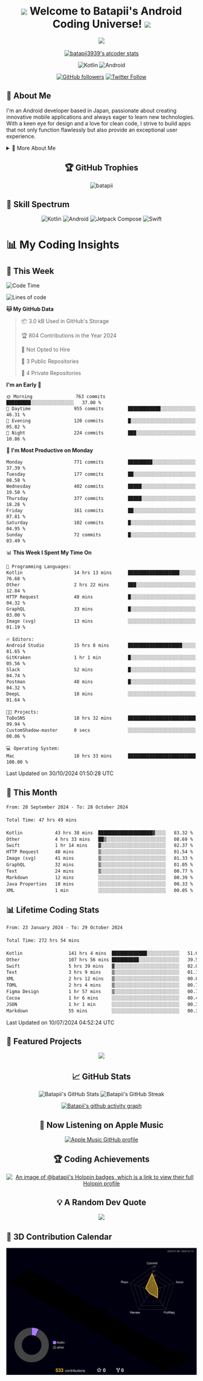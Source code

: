 <h1 align="center">
  <img src="https://media.giphy.com/media/hvRJCLFzcasrR4ia7z/giphy.gif" width="28">
  Welcome to Batapii's Android Coding Universe!
  <img src="https://media.giphy.com/media/hvRJCLFzcasrR4ia7z/giphy.gif" width="28">
</h1>

<p align="center">
  <img src="https://readme-typing-svg.herokuapp.com/?lines=Android+Developer+in+Japan;Always%20learning%20new%20things&font=Fira%20Code&center=true&width=440&height=45&color=f75c7e&vCenter=true&size=22">
</p>

<div align="center">

[![batapii3939's atcoder stats](https://atcoder-readme-stats.vercel.app/stats/batapii3939?theme=dark&show_history=5&width=450)](https://github.com/iwbc-mzk/atcoder-readme-stats)

![Kotlin](https://img.shields.io/badge/Kotlin-★☆☆☆☆☆☆☆☆☆-brightgreen)
![Android](https://img.shields.io/badge/Android-★☆☆☆☆☆☆☆☆☆-brightgreen)

  
[![GitHub followers](https://img.shields.io/github/followers/batapii?style=social)](https://github.com/batapii)
[![Twitter Follow](https://img.shields.io/twitter/follow/batapii?style=social)](https://twitter.com/batapii3939)

</div>

## 🚀 About Me
I'm an Android developer based in Japan, passionate about creating innovative mobile applications and always eager to learn new technologies. With a keen eye for design and a love for clean code, I strive to build apps that not only function flawlessly but also provide an exceptional user experience.

<details>
<summary>🌟 More About Me</summary>

- 🔭 I'm currently working on revolutionizing mobile productivity apps
- 🌱 I'm currently learning Kotlin Multiplatform and Jetpack Compose
- 👯 I'm looking to collaborate on open-source Android projects

</details>

<h2 align="center">🏆 GitHub Trophies</h2>
<p align="center">
  <img src="https://github-profile-trophy.vercel.app/?username=batapii&theme=nord&column=7&no-frame=true&no-bg=true&rank=SECRET,SSS,SS,S,AAA,AA,A,B,C,?" alt="batapii" />
</p>

## 🌈 Skill Spectrum

<div align="center">

![Kotlin](https://img.shields.io/badge/Kotlin-0095D5?style=for-the-badge&logo=kotlin&logoColor=white)
![Android](https://img.shields.io/badge/Android-3DDC84?style=for-the-badge&logo=android&logoColor=white)
![Jetpack Compose](https://img.shields.io/badge/Jetpack%20Compose-4285F4?style=for-the-badge&logo=jetpackcompose&logoColor=white)
![Swift](https://img.shields.io/badge/Swift-FA7343?style=for-the-badge&logo=swift&logoColor=white)

</div>


# 📊 My Coding Insights

## 📅 This Week
<!--START_SECTION:waka-week-->
![Code Time](http://img.shields.io/badge/Code%20Time-272%20hrs%2054%20mins-blue)

![Lines of code](https://img.shields.io/badge/From%20Hello%20World%20I%27ve%20Written-145.5%20thousand%20lines%20of%20code-blue)

**🐱 My GitHub Data** 

> 📦 3.0 kB Used in GitHub's Storage 
 > 
> 🏆 804 Contributions in the Year 2024
 > 
> 🚫 Not Opted to Hire
 > 
> 📜 3 Public Repositories 
 > 
> 🔑 4 Private Repositories 
 > 
**I'm an Early 🐤** 

```text
🌞 Morning                763 commits         █████████░░░░░░░░░░░░░░░░   37.00 % 
🌆 Daytime                955 commits         ████████████░░░░░░░░░░░░░   46.31 % 
🌃 Evening                120 commits         █░░░░░░░░░░░░░░░░░░░░░░░░   05.82 % 
🌙 Night                  224 commits         ███░░░░░░░░░░░░░░░░░░░░░░   10.86 % 
```
📅 **I'm Most Productive on Monday** 

```text
Monday                   771 commits         █████████░░░░░░░░░░░░░░░░   37.39 % 
Tuesday                  177 commits         ██░░░░░░░░░░░░░░░░░░░░░░░   08.58 % 
Wednesday                402 commits         █████░░░░░░░░░░░░░░░░░░░░   19.50 % 
Thursday                 377 commits         █████░░░░░░░░░░░░░░░░░░░░   18.28 % 
Friday                   161 commits         ██░░░░░░░░░░░░░░░░░░░░░░░   07.81 % 
Saturday                 102 commits         █░░░░░░░░░░░░░░░░░░░░░░░░   04.95 % 
Sunday                   72 commits          █░░░░░░░░░░░░░░░░░░░░░░░░   03.49 % 
```


📊 **This Week I Spent My Time On** 

```text
💬 Programming Languages: 
Kotlin                   14 hrs 13 mins      ███████████████████░░░░░░   76.68 % 
Other                    2 hrs 22 mins       ███░░░░░░░░░░░░░░░░░░░░░░   12.84 % 
HTTP Request             48 mins             █░░░░░░░░░░░░░░░░░░░░░░░░   04.32 % 
GraphQL                  33 mins             █░░░░░░░░░░░░░░░░░░░░░░░░   03.00 % 
Image (svg)              13 mins             ░░░░░░░░░░░░░░░░░░░░░░░░░   01.19 % 

🔥 Editors: 
Android Studio           15 hrs 8 mins       ████████████████████░░░░░   81.65 % 
GitKraken                1 hr 1 min          █░░░░░░░░░░░░░░░░░░░░░░░░   05.56 % 
Slack                    52 mins             █░░░░░░░░░░░░░░░░░░░░░░░░   04.74 % 
Postman                  48 mins             █░░░░░░░░░░░░░░░░░░░░░░░░   04.32 % 
DeepL                    18 mins             ░░░░░░░░░░░░░░░░░░░░░░░░░   01.64 % 

🐱‍💻 Projects: 
ToDoSNS                  18 hrs 32 mins      █████████████████████████   99.94 % 
CustomShadow-master      0 secs              ░░░░░░░░░░░░░░░░░░░░░░░░░   00.06 % 

💻 Operating System: 
Mac                      18 hrs 33 mins      █████████████████████████   100.00 % 
```


 Last Updated on 30/10/2024 01:50:28 UTC
<!--END_SECTION:waka-week-->

## 📅 This Month
<!--START_SECTION:wakamonth-->

```txt
From: 28 September 2024 - To: 28 October 2024

Total Time: 47 hrs 49 mins

Kotlin            43 hrs 38 mins  ████████████████████▓░░░░   83.32 %
Other             4 hrs 33 mins   ██▒░░░░░░░░░░░░░░░░░░░░░░   08.69 %
Swift             1 hr 14 mins    ▓░░░░░░░░░░░░░░░░░░░░░░░░   02.37 %
HTTP Request      48 mins         ▒░░░░░░░░░░░░░░░░░░░░░░░░   01.54 %
Image (svg)       41 mins         ▒░░░░░░░░░░░░░░░░░░░░░░░░   01.33 %
GraphQL           32 mins         ▒░░░░░░░░░░░░░░░░░░░░░░░░   01.05 %
Text              24 mins         ▒░░░░░░░░░░░░░░░░░░░░░░░░   00.77 %
Markdown          12 mins         ░░░░░░░░░░░░░░░░░░░░░░░░░   00.39 %
Java Properties   10 mins         ░░░░░░░░░░░░░░░░░░░░░░░░░   00.33 %
XML               1 min           ░░░░░░░░░░░░░░░░░░░░░░░░░   00.05 %
```

<!--END_SECTION:wakamonth-->

## 📊 Lifetime Coding Stats

<!--START_SECTION:wakaalltime-->

```txt
From: 23 January 2024 - To: 29 October 2024

Total Time: 272 hrs 54 mins

Kotlin                 141 hrs 4 mins  █████████████░░░░░░░░░░░░   51.69 %
Other                  107 hrs 56 mins ██████████░░░░░░░░░░░░░░░   39.55 %
Swift                  5 hrs 39 mins   ▓░░░░░░░░░░░░░░░░░░░░░░░░   02.07 %
Text                   3 hrs 9 mins    ▒░░░░░░░░░░░░░░░░░░░░░░░░   01.16 %
XML                    2 hrs 12 mins   ▒░░░░░░░░░░░░░░░░░░░░░░░░   00.81 %
TOML                   2 hrs 4 mins    ▒░░░░░░░░░░░░░░░░░░░░░░░░   00.76 %
Figma Design           1 hr 57 mins    ▒░░░░░░░░░░░░░░░░░░░░░░░░   00.72 %
Cocoa                  1 hr 6 mins     ░░░░░░░░░░░░░░░░░░░░░░░░░   00.41 %
JSON                   1 hr 1 min      ░░░░░░░░░░░░░░░░░░░░░░░░░   00.37 %
Markdown               55 mins         ░░░░░░░░░░░░░░░░░░░░░░░░░   00.34 %
```

<!--END_SECTION:wakaalltime-->

Last Updated on 10/07/2024 04:52:24 UTC

## 🌟 Featured Projects

<div align="center">
  <a href="https://github.com/batapii/ToDoSNS">
    <img src="https://github-readme-stats.vercel.app/api/pin/?username=batapii&repo=ToDoSNS&theme=radical" />
  </a>

## 📈 GitHub Stats

<div align="center">
  <img src="https://github-readme-stats.vercel.app/api?username=batapii&show_icons=true&theme=radical" alt="Batapii's GitHub Stats" />
  <img src="https://github-readme-streak-stats.herokuapp.com/?user=batapii&theme=radical" alt="Batapii's GitHub Streak" />
  
[![Batapii's github activity graph](https://github-readme-activity-graph.vercel.app/graph?username=batapii&theme=react-dark)](https://github.com/ashutosh00710/github-readme-activity-graph)
</div>

## 🎵 Now Listening on Apple Music

<div align="center">
  
[![Apple Music GitHub profile](https://music-profile.rayriffy.com/theme/dark.svg?uid=001005.6598667d2ffd4a10a4f429edd0ba24c4.1156)](https://github.com/rayriffy/apple-music-github-profile)

</div>


## 🏆 Coding Achievements

<div align="center">

[![An image of @batapii's Holopin badges, which is a link to view their full Holopin profile](https://holopin.me/batapii)](https://holopin.io/@batapii)

</div>

## 💡 A Random Dev Quote

<div align="center">

![](https://quotes-github-readme.vercel.app/api?type=horizontal&theme=radical)

</div>

</div>

## 🚀 3D Contribution Calendar

<div align="center">
  
![](./profile-3d-contrib/profile-night-rainbow.svg)

</div>
